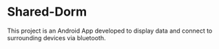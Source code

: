 # Shared-Dorm

This project is an Android App developed to display data and connect to surrounding devices via bluetooth.


